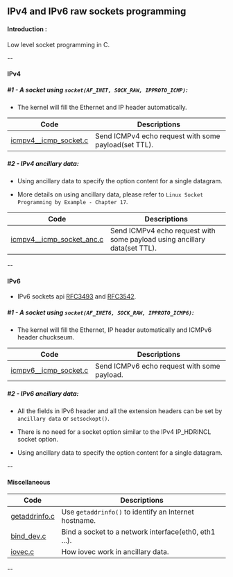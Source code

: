 ## IPv4 and IPv6 raw sockets programming

#### Introduction :

Low level socket programming in C.

--

#### IPv4

##### #1 - A socket using `socket(AF_INET, SOCK_RAW, IPPROTO_ICMP)`:

- The kernel will fill the Ethernet and IP header automatically.

| Code | Descriptions  |
| --- | --- |
| [icmpv4__icmp_socket.c](src/icmpv4__icmp_socket.c) | Send ICMPv4 echo request with some payload(set TTL). |

##### #2 - IPv4 ancillary data:

- Using ancillary data to specify the option content for a single datagram.

- More details on using ancillary data, please refer to `Linux Socket Programming by Example - Chapter 17`.

| Code | Descriptions  |
| --- | --- |
| [icmpv4__icmp_socket_anc.c](src/icmpv4__icmp_socket_anc.c) | Send ICMPv4 echo request with some payload using ancillary data(set TTL). |

--



#### IPv6

- IPv6 sockets api [RFC3493](http://www.ietf.org/rfc/rfc3493.txt) and [RFC3542](http://www.ietf.org/rfc/rfc3542.txt).

##### #1 - A socket using `socket(AF_INET6, SOCK_RAW, IPPROTO_ICMP6)`:

- The kernel will fill the Ethernet, IP header automatically and ICMPv6 header chuckseum.

| Code | Descriptions  |
| --- | --- |
| [icmpv6__icmp_socket.c](src/icmpv6__icmp_socket.c) | Send ICMPv6 echo request with some payload. |

##### #2 - IPv6 ancillary data:

- All the fields in IPv6 header and all the extension headers can be set by `ancillary data` or `setsockopt()`.

- There is no need for a socket option similar to the IPv4 IP_HDRINCL socket option.

- Using ancillary data to specify the option content for a single datagram.


--

#### Miscellaneous

| Code | Descriptions  |
| --- | --- |
| [getaddrinfo.c](network-programming/getaddrinfo.c) | Use `getaddrinfo()` to identify an Internet hostname. |
| [bind_dev.c](network-programming/bind_dev.c) | Bind a socket to a network interface(eth0, eth1 ...).  |
| [iovec.c](network-programming/iovec.c) | How iovec work in ancillary data.  |
--
